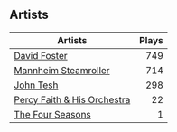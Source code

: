 ## Artists
Artists | Plays 
----- | -----: 
[David Foster](/artists/david-foster-58573) | 749
[Mannheim Steamroller](/artists/mannheim-steamroller-39605) | 714
[John Tesh](/artists/john-tesh-17592) | 298
[Percy Faith & His Orchestra](/artists/percy-faith-his-orchestra-20216) | 22
[The Four Seasons](/artists/the-four-seasons-204930) | 1

